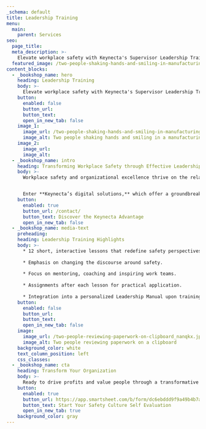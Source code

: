 ```yaml
---
_schema: default
title: Leadership Training
menu:
  main:
    parent: Services
seo:
  page_title:
  meta_description: >-
    Elevate workplace safety with Keynecta's Supervisor Leadership Training. Transform your company with a focus on mentoring, coaching and inspiring work teams.
  featured_image: /two-people-shaking-hands-and-smiling-in-manufacturing-plant-1_y0abrt.jpg
content_blocks:
  - _bookshop_name: hero
    heading: Leadership Training
    body: >-
      Elevate workplace safety with Keynecta's Supervisor Leadership Training. Transform your company with a focus on mentoring, coaching and inspiring work teams.
    button:
      enabled: false
      button_url: 
      button_text: 
      open_in_new_tab: false
    image_1:
      image_url: /two-people-shaking-hands-and-smiling-in-manufacturing-plant-1_y0abrt.jpg
      image_alt: Two people shaking hands and smiling in a manufacturing environment
    image_2:
      image_url:
      image_alt:
  - _bookshop_name: intro
    heading: Transforming Workplace Safety through Effective Leadership
    body: >-
      Workplace safety and organizational excellence thrive on the relationship between frontline employees, supervisors and the cohesive bond among the entire team. Unfortunately, many supervisors begin their journey in the wrong direction—focusing on what is unsafe rather than actively seeking safety. It's time for a paradigm shift, a focus on what to do right!


      Enter **Keynecta’s digital solutions,** which offer a groundbreaking approach to Supervisor Leadership Training. Keynecta introduces a new safety model, teaching supervisors how to shift the discussion from rule-based enforcement to cultivating a performance-based culture. This culture is centered on mentoring, coaching and inspiring work teams, taking workplace safety to a level where it genuinely works. Throughout this transformative journey, supervisors evolve into safety leaders, paving the way for their teams to follow suit.
    button:
      enabled: true
      button_url: /contact/
      button_text: Discover the Keynecta Advantage
      open_in_new_tab: false
  - _bookshop_name: media-text
    preheading: 
    heading: Leadership Training Highlights
    body: >-
      * 12 short, interactive lessons that redefine safety perspectives.
      
      * Emphasis on changing the discourse around safety.
      
      * Focus on mentoring, coaching and inspiring work teams.
      
      * Assignments after each lesson for practical application.
      
      * Integration into a personalized Leadership Manual upon training completion.
    button:
      enabled: false
      button_url: 
      button_text: 
      open_in_new_tab: false
    image:
      image_url: /two-people-reviewing-paperwork-on-clipboard_nanqkx.jpg
      image_alt: Two people reviewing paperwork on a clipboard
    background_color: white
    text_column_position: left
    css_classes:
  - _bookshop_name: cta
    heading: Transform Your Organization
    body: >-
      Ready to drive profits and value people through a transformative Safety Culture? Join Keynecta and redefine your organization's safety journey today.
    button:
      enabled: true
      button_url: https://app.smartsheet.com/b/form/dc6ebddd9f9a49b4b7a87e7d705fa150
      button_text: Start Your Safety Culture Self Evaluation
      open_in_new_tab: true
    background_color: gray
---
```

